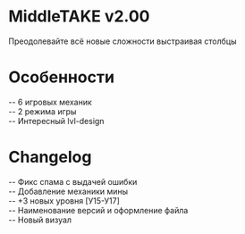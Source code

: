 # MiddleTAKE v2.00
Преодолевайте всё новые сложности выстраивая столбцы
# Особенности
-- 6 игровых механик<br>
-- 2 режима игры<br>
-- Интересный lvl-design<br>
# Changelog
-- Фикс спама с выдачей ошибки<br>
-- Добавление механики мины<br>
-- +3 новых уровня [У15-У17]<br>
-- Наименование версий и оформление файла<br>
-- Новый визуал<br>
